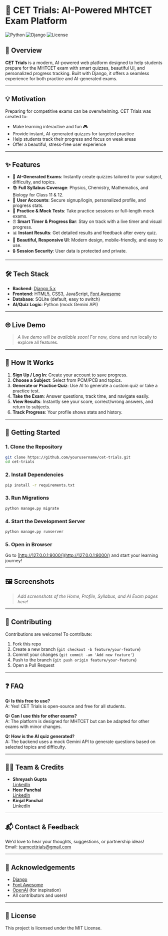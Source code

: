 # 🚀 CET Trials: AI-Powered MHTCET Exam Platform

![Python](https://img.shields.io/badge/Python-3.10%2B-blue?logo=python)
![Django](https://img.shields.io/badge/Django-5.0-green?logo=django)
![License](https://img.shields.io/badge/license-MIT-purple)

## 🎯 Overview

**CET Trials** is a modern, AI-powered web platform designed to help students prepare for the MHTCET exam with smart quizzes, beautiful UI, and personalized progress tracking. Built with Django, it offers a seamless experience for both practice and AI-generated exams.

---

## 💡 Motivation

Preparing for competitive exams can be overwhelming. CET Trials was created to:
- Make learning interactive and fun 🎮
- Provide instant, AI-generated quizzes for targeted practice
- Help students track their progress and focus on weak areas
- Offer a beautiful, stress-free user experience

---

## ✨ Features

- 🧠 **AI-Generated Exams**: Instantly create quizzes tailored to your subject, difficulty, and topics.
- 📚 **Full Syllabus Coverage**: Physics, Chemistry, Mathematics, and Biology for Class 11 & 12.
- 👤 **User Accounts**: Secure signup/login, personalized profile, and progress stats.
- 📝 **Practice & Mock Tests**: Take practice sessions or full-length mock exams.
- ⏰ **Smart Timer & Progress Bar**: Stay on track with a live timer and visual progress.
- 📊 **Instant Results**: Get detailed results and feedback after every quiz.
- 💎 **Beautiful, Responsive UI**: Modern design, mobile-friendly, and easy to use.
- 🔒 **Session Security**: User data is protected and private.

---

## 🛠️ Tech Stack

- **Backend**: [Django 5.x](https://www.djangoproject.com/)
- **Frontend**: HTML5, CSS3, JavaScript, [Font Awesome](https://fontawesome.com/)
- **Database**: SQLite (default, easy to switch)
- **AI/Quiz Logic**: Python (mock Gemini API)

---

## 🌐 Live Demo

> _A live demo will be available soon!_
> For now, clone and run locally to explore all features.

---

## 🚦 How It Works

1. **Sign Up / Log In**: Create your account to save progress.
2. **Choose a Subject**: Select from PCM/PCB and topics.
3. **Generate or Practice Quiz**: Use AI to generate a custom quiz or take a practice test.
4. **Take the Exam**: Answer questions, track time, and navigate easily.
5. **View Results**: Instantly see your score, correct/wrong answers, and return to subjects.
6. **Track Progress**: Your profile shows stats and history.

---

## 🚀 Getting Started

### 1. Clone the Repository
```bash
git clone https://github.com/yourusername/cet-trials.git
cd cet-trials
```

### 2. Install Dependencies
```bash
pip install -r requirements.txt
```

### 3. Run Migrations
```bash
python manage.py migrate
```

### 4. Start the Development Server
```bash
python manage.py runserver
```

### 5. Open in Browser
Go to [http://127.0.0.1:8000/](http://127.0.0.1:8000/) and start your learning journey!

---

## 🖼️ Screenshots

> _Add screenshots of the Home, Profile, Syllabus, and AI Exam pages here!_

---

## 🤝 Contributing

Contributions are welcome! To contribute:
1. Fork this repo
2. Create a new branch (`git checkout -b feature/your-feature`)
3. Commit your changes (`git commit -am 'Add new feature'`)
4. Push to the branch (`git push origin feature/your-feature`)
5. Open a Pull Request

---

## ❓ FAQ

**Q: Is this free to use?**  
A: Yes! CET Trials is open-source and free for all students.

**Q: Can I use this for other exams?**  
A: The platform is designed for MHTCET but can be adapted for other exams with minor changes.

**Q: How is the AI quiz generated?**  
A: The backend uses a mock Gemini API to generate questions based on selected topics and difficulty.

---

## 👨‍💻 Team & Credits

- **Shreyash Gupta**  
  [LinkedIn](https://www.linkedin.com/in/shreyash-gupta-b3a21025b?utm_source=share&utm_campaign=share_via&utm_content=profile&utm_medium=android_app)
- **Heer Panchal**  
  [LinkedIn](https://www.linkedin.com/in/heer-rajesh-panchal-36307b2b6?utm_source=share&utm_campaign=share_via&utm_content=profile&utm_medium=android_app)
- **Kinjal Panchal**  
  [LinkedIn](https://www.linkedin.com/in/kinjal-panchal-b83a822b5?utm_source=share&utm_campaign=share_via&utm_content=profile&utm_medium=android_app)

---

## 📬 Contact & Feedback

We'd love to hear your thoughts, suggestions, or partnership ideas!  
Email: [teamcettrials@gmail.com](mailto:teamcettrials@gmail.com)

---

## 🙏 Acknowledgements

- [Django](https://www.djangoproject.com/)
- [Font Awesome](https://fontawesome.com/)
- [OpenAI](https://openai.com/) (for inspiration)
- All contributors and users!

---

## 📝 License

This project is licensed under the MIT License. 
